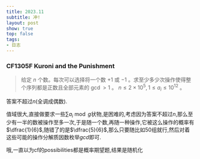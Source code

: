 ```yaml
---
title: 2023.11
subtitle: 冲!
layout: post
show: true
top: false
tags: 
- 日志
---
```


### CF1305F Kuroni and the Punishment

> 给定 $n$ 个数。每次可以选择将一个数 $+1$ 或 $-1$ 。求至少多少次操作使得整个序列都是正数且全部元素的 $\gcd>1$ 。
> $n\leq 2\times10^5,1\le a_i\leq 10^{12}$ 。

答案不超过$n$(全调成偶数).

值域很大,直接做要求一些$\sum a_i\bmod g$状物,是困难的,考虑因为答案不超过$n$,那么至少有一半的数被操作至多一次,于是随一个数,再随一种操作,它被这么操作的概率有$\dfrac{1}{6}$,随错了的是$\dfrac{5}{6}$,那么只要随比如$50$组就行,然后对着这些可能的操作分解质因数枚举$gcd$即可.

哦,一直以为cf的possibilities都是概率期望题,结果是随机化

